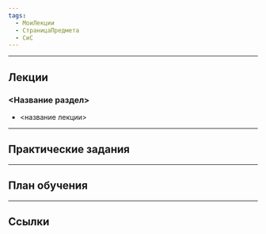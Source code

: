 ```yaml
---
tags:
  - МоиЛекции
  - СтраницаПредмета
  - СиС
---
```




---
## Лекции

### <Название раздел>

- <название лекции>

---
## Практические задания



---
## План обучения



---
## Ссылки
